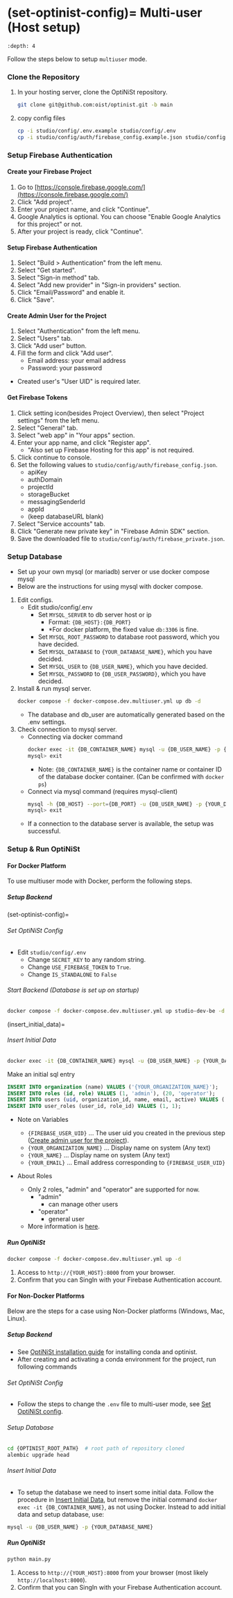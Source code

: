 (set-optinist-config)=
Multi-user (Host setup)
=======================

```{contents}
:depth: 4
```

Follow the steps below to setup `multiuser` mode.

### Clone the Repository
1. In your hosting server, clone the OptiNiSt repository.
    ```bash
    git clone git@github.com:oist/optinist.git -b main
    ```
2. copy config files
    ```bash
    cp -i studio/config/.env.example studio/config/.env
    cp -i studio/config/auth/firebase_config.example.json studio/config/auth/firebase_config.json
    ```

###  Setup Firebase Authentication

#### Create your Firebase Project
1. Go to [https://console.firebase.google.com/](https://console.firebase.google.com/)
2. Click "Add project".
3. Enter your project name, and click "Continue".
4. Google Analytics is optional. You can choose "Enable Google Analytics for this project" or not.
5. After your project is ready, click "Continue".

#### Setup Firebase Authentication
1. Select "Build > Authentication" from the left menu.
2. Select "Get started".
3. Select "Sign-in method" tab.
4. Select "Add new provider" in "Sign-in providers" section.
5. Click "Email/Password" and enable it.
6. Click "Save".

#### Create Admin User for the Project
1. Select "Authentication" from the left menu.
2. Select "Users" tab.
3. Click "Add user" button.
4. Fill the form and click "Add user".
    - Email address: your email address
    - Password: your password

- Created user's "User UID" is required later.

#### Get Firebase Tokens
1. Click setting icon(besides Project Overview), then select "Project settings" from the left menu.
2. Select "General" tab.
3. Select "web app" in "Your apps" section.
4. Enter your app name, and click "Register app".
    - "Also set up Firebase Hosting for this app" is not required.
5. Click continue to console.
6. Set the following values to `studio/config/auth/firebase_config.json`.
    - apiKey
    - authDomain
    - projectId
    - storageBucket
    - messagingSenderId
    - appId
    - (keep databaseURL blank)
7. Select "Service accounts" tab.
8. Click "Generate new private key" in "Firebase Admin SDK" section.
9. Save the downloaded file to `studio/config/auth/firebase_private.json`.

### Setup Database
- Set up your own mysql (or mariadb) server or use docker compose mysql
- Below are the instructions for using mysql with docker compose.

1. Edit configs.
    - Edit studio/config/.env
      - Set `MYSQL_SERVER` to db server host or ip
        - Format: `{DB_HOST}:{DB_PORT}`
        - \*For docker platform, the fixed value `db:3306` is fine.
      - Set `MYSQL_ROOT_PASSWORD` to database root password, which you have decided.
      - Set `MYSQL_DATABASE` to `{YOUR_DATABASE_NAME}`, which you have decided.
      - Set `MYSQL_USER` to `{DB_USER_NAME}`, which you have decided.
      - Set `MYSQL_PASSWORD` to `{DB_USER_PASSWORD}`, which you have decided.
2. Install & run mysql server.
    ```bash
    docker compose -f docker-compose.dev.multiuser.yml up db -d
    ```
    - The database and db_user are automatically generated based on the .env settings.
3. Check connection to mysql server.
    - Connecting via docker command
      ```bash
      docker exec -it {DB_CONTAINER_NAME} mysql -u {DB_USER_NAME} -p {YOUR_DATABASE_NAME}
      mysql> exit
      ```
      - Note: `{DB_CONTAINER_NAME}` is the container name or container ID of the database docker container. (Can be confirmed with `docker ps`)
    - Connect via mysql command (requires mysql-client)
      ```bash
      mysql -h {DB_HOST} --port={DB_PORT} -u {DB_USER_NAME} -p {YOUR_DATABASE_NAME}
      mysql> exit
      ```
    - If a connection to the database server is available, the setup was successful.

### Setup & Run OptiNiSt

#### For Docker Platform

To use multiuser mode with Docker, perform the following steps.

##### Setup Backend

(set-optinist-config)=
###### Set OptiNiSt Config
- Edit `studio/config/.env`
    - Change `SECRET_KEY` to any random string.
    - Change `USE_FIREBASE_TOKEN` to `True`.
    - Change `IS_STANDALONE` to `False`

###### Start Backend (Database is set up on startup)
```bash
docker compose -f docker-compose.dev.multiuser.yml up studio-dev-be -d
```
(insert_initial_data)=
###### Insert Initial Data
```bash
docker exec -it {DB_CONTAINER_NAME} mysql -u {DB_USER_NAME} -p {YOUR_DATABASE_NAME}
```
Make an initial sql entry
```sql
INSERT INTO organization (name) VALUES ('{YOUR_ORGANIZATION_NAME}');
INSERT INTO roles (id, role) VALUES (1, 'admin'), (20, 'operator');
INSERT INTO users (uid, organization_id, name, email, active) VALUES ('{FIREBASE_USER_UID}', 1, '{YOUR_NAME}', '{YOUR_EMAIL}', true);
INSERT INTO user_roles (user_id, role_id) VALUES (1, 1);
```
  - Note on Variables
    - `{FIREBASE_USER_UID}` ... The user uid you created in the previous step ([Create admin user for the project](#create-admin-user-for-the-project)).
    - `{YOUR_ORGANIZATION_NAME}` ... Display name on system (Any text)
    - `{YOUR_NAME}` ... Display name on system (Any text)
    - `{YOUR_EMAIL}` ... Email address corresponding to `{FIREBASE_USER_UID}`

- About Roles
  - Only 2 roles, "admin" and "operator" are supported for now.
    - "admin"
      - can manage other users
    - "operator"
      - general user
  - More information is [here](usage.md).

##### Run OptiNiSt
```bash
docker compose -f docker-compose.dev.multiuser.yml up -d
```

1. Access to `http://{YOUR_HOST}:8000` from your browser.
2. Confirm that you can SingIn with your Firebase Authentication account.

#### For Non-Docker Platforms

Below are the steps for a case using Non-Docker platforms (Windows, Mac, Linux).

##### Setup Backend
- See [OptiNiSt installation guide](../../installation/index.rst) for installing conda and optinist.
- After creating and activating a conda environment for the project, run following commands

###### Set OptiNiSt Config
- Follow the steps to change the `.env` file to multi-user mode, see [Set OptiNiSt config](#set-optinist-config).

###### Setup Database
```bash
cd {OPTINIST_ROOT_PATH}  # root path of repository cloned
alembic upgrade head
```

###### Insert Initial Data
- To setup the database we need to insert some initial data. Follow the procedure in [Insert Initial Data](#insert_initial_data), but remove the initial command `docker exec -it {DB_CONTAINER_NAME}`, as not using Docker. Instead to add initial data and setup database, use:
```bash
mysql -u {DB_USER_NAME} -p {YOUR_DATABASE_NAME}
```

##### Run OptiNiSt
```bash
python main.py
```

1. Access to `http://{YOUR_HOST}:8000` from your browser (most likely `http://localhost:8000`).
2. Confirm that you can SingIn with your Firebase Authentication account.
